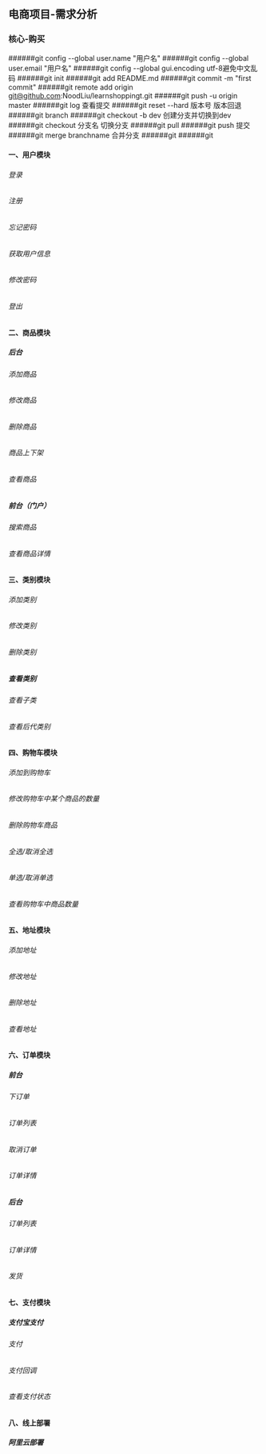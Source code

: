 ## 电商项目-需求分析
### 核心-购买
 ######git config --global user.name "用户名"
 ######git config --global user.email "用户名"
 ######git config --global gui.encoding utf-8避免中文乱码
 ######git init
 ######git add README.md
 ######git commit -m "first commit"
 ######git remote add origin git@github.com:NoodLiu/learnshoppingt.git
 ######git push -u origin master
 ######git log 查看提交
 ######git reset --hard 版本号 版本回退
 ######git branch
 ######git checkout -b dev 创建分支并切换到dev
 ######git checkout 分支名 切换分支
 ######git pull 
 ######git push 提交
 ######git merge branchname 合并分支
 ######git
 ######git
 #### 一、用户模块
 ###### 登录
 ###### 注册
 ###### 忘记密码
 ###### 获取用户信息
 ###### 修改密码
 ###### 登出
 #### 二、商品模块
 ##### 后台
 ###### 添加商品
 ###### 修改商品
 ###### 删除商品
 ###### 商品上下架
 ###### 查看商品
 ##### 前台（门户）
 ###### 搜索商品 
 ###### 查看商品详情
 #### 三、类别模块
 ###### 添加类别
 ###### 修改类别
 ###### 删除类别
 #####  查看类别
 ###### 查看子类
 ###### 查看后代类别  
 #### 四、购物车模块
 ###### 添加到购物车
 ###### 修改购物车中某个商品的数量
 ###### 删除购物车商品
 ###### 全选/取消全选
 ###### 单选/取消单选
 ###### 查看购物车中商品数量
 #### 五、地址模块
 ###### 添加地址
 ###### 修改地址
 ###### 删除地址
 ###### 查看地址 
 #### 六、订单模块
 ##### 前台
  ###### 下订单
  ###### 订单列表
  ###### 取消订单
  ###### 订单详情
 ##### 后台 
  ###### 订单列表
  ###### 订单详情
  ###### 发货
 #### 七、支付模块
  ##### 支付宝支付
  ###### 支付
  ###### 支付回调
  ###### 查看支付状态
 #### 八、线上部署
  ##### 阿里云部署
    
 
 






